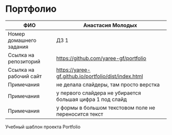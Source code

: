# Портфолио

| ФИО | Анастасия Молодых |
| ------ | ------ |
| Номер домашнего задания | ДЗ 1 |
| Ссылка на репозиторий | https://github.com/yaree-gf/portfolio |
| Ссылка на рабочий сайт | https://yaree-gf.github.io/portfolio/dist/index.html |
| Примечания | не делала слайдеры, там просто верстка |
| Примечания |у первого слайдера не убирается большая цифра 1 под слайд |
| Примечания |у формы в большом текстовом поле не переносится текст |

 Учебный шаблон проекта Portfolio
